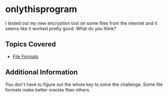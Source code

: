 # onlythisprogram
I tested out my new encryption tool on some files from the internet and it seems like it worked pretty good. What do you think?
## Topics Covered

- [File Formats](/forensics/what-are-file-formats/)
## Additional Information

You don't have to figure out the whole key to solve the challenge. Some file formats make better oracles than others.